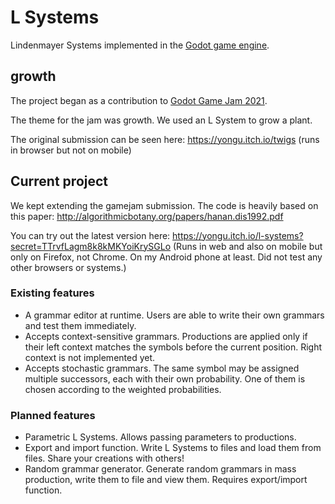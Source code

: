 # L Systems

Lindenmayer Systems implemented in the [Godot game engine](https://godotengine.org).

## growth

The project began as a contribution to [Godot Game Jam 2021](https://gogodotjam.com/).

The theme for the jam was growth. We used an L System to grow a plant.

The original submission can be seen here: https://yongu.itch.io/twigs (runs in browser but not on mobile)

## Current project

We kept extending the gamejam submission. The code is heavily based on this paper: http://algorithmicbotany.org/papers/hanan.dis1992.pdf

You can try out the latest version here: https://yongu.itch.io/l-systems?secret=TTrvfLagm8k8kMKYoiKrySGLo (Runs in web and also on mobile but only on Firefox, not Chrome. On my Android phone at least. Did not test any other browsers or systems.)

### Existing features

+ A grammar editor at runtime. Users are able to write their own grammars and test them immediately.
+ Accepts context-sensitive grammars. Productions are applied only if their left context matches the symbols before the current position. Right context is not implemented yet.
+ Accepts stochastic grammars. The same symbol may be assigned multiple successors, each with their own probability. One of them is chosen according to the weighted probabilities.

### Planned features

+ Parametric L Systems. Allows passing parameters to productions.
+ Export and import function. Write L Systems to files and load them from files. Share your creations with others!
+ Random grammar generator. Generate random grammars in mass production, write them to file and view them. Requires export/import function.
